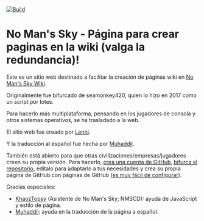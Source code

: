 [![Build](https://github.com/Muhaddil/RSSWikiPageCreator/actions/workflows/build-deploy.yml/badge.svg)](https://github.com/Muhaddil/RSSWikiPageCreator/actions/workflows/build-deploy.yml)

# No Man's Sky - Página para crear paginas en la wiki (valga la redundancia)!

Este es un sitio web destinado a facilitar la creación de páginas wiki en [No Man's Sky Wiki](https://nomanssky.fandom.com).

Originalmente fue bifurcado de seamonkey420, quien lo hizo en 2017 como un script por lotes.

Para hacerlo más multiplataforma, pensando en los jugadores de consola y otros sistemas operativos, se ha trasladado a la web.

El sitio web fue creado por [Lenni](https://nomanssky.fandom.com/wiki/User:Lenni009).

Y la traducción al español fue hecha por [Muhaddil](https://nomanssky.fandom.com/wiki/User:Muhaddil).

También está abierto para que otras civilizaciones/empresas/jugadores creen su propia versión. Para hacerlo, [crea una cuenta de GitHub](https://github.com/signup), [bifurca el repositorio](https://github.com/Lenni009/EisvanaWikiPageCreator/fork), editalo para adaptarlo a tus necesidades y crea su propia página de GitHub con páginas de GitHub ([es muy fácil de configurar](https://docs.github.com/en/pages/quickstart)).

Gracias especiales:
* [KhaozTopsy](https://github.com/Khaoz-Topsy) (Asistente de No Man's Sky; NMSCD): ayuda de JavaScript y estilo de página.
* [Muhaddil](https://github.com/Muhaddil): ayuda en la traducción de la página a español.
